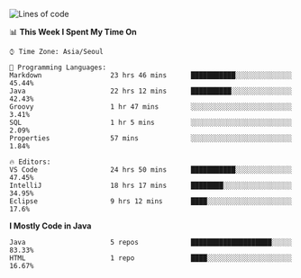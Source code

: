 <!--START_SECTION:waka-->
![Lines of code](https://img.shields.io/badge/From%20Hello%20World%20I%27ve%20Written-229977%20lines%20of%20code-blue)

📊 **This Week I Spent My Time On** 

```text
⌚︎ Time Zone: Asia/Seoul

💬 Programming Languages: 
Markdown                 23 hrs 46 mins      ███████████░░░░░░░░░░░░░░   45.44% 
Java                     22 hrs 12 mins      ██████████░░░░░░░░░░░░░░░   42.43% 
Groovy                   1 hr 47 mins        ░░░░░░░░░░░░░░░░░░░░░░░░░   3.41% 
SQL                      1 hr 5 mins         ░░░░░░░░░░░░░░░░░░░░░░░░░   2.09% 
Properties               57 mins             ░░░░░░░░░░░░░░░░░░░░░░░░░   1.84%

🔥 Editors: 
VS Code                  24 hrs 50 mins      ███████████░░░░░░░░░░░░░░   47.45% 
IntelliJ                 18 hrs 17 mins      ████████░░░░░░░░░░░░░░░░░   34.95% 
Eclipse                  9 hrs 12 mins       ████░░░░░░░░░░░░░░░░░░░░░   17.6%

```

**I Mostly Code in Java** 

```text
Java                     5 repos             ████████████████████░░░░░   83.33% 
HTML                     1 repo              ████░░░░░░░░░░░░░░░░░░░░░   16.67%

```



<!--END_SECTION:waka-->
<!--
**cgkim449/cgkim449** is a ✨ _special_ ✨ repository because its `README.md` (this file) appears on your GitHub profile.

Here are some ideas to get you started:

- 🔭 I’m currently working on ...
- 🌱 I’m currently learning ...
- 👯 I’m looking to collaborate on ...
- 🤔 I’m looking for help with ...
- 💬 Ask me about ...
- 📫 How to reach me: ...
- 😄 Pronouns: ...
- ⚡ Fun fact: ...
-->
